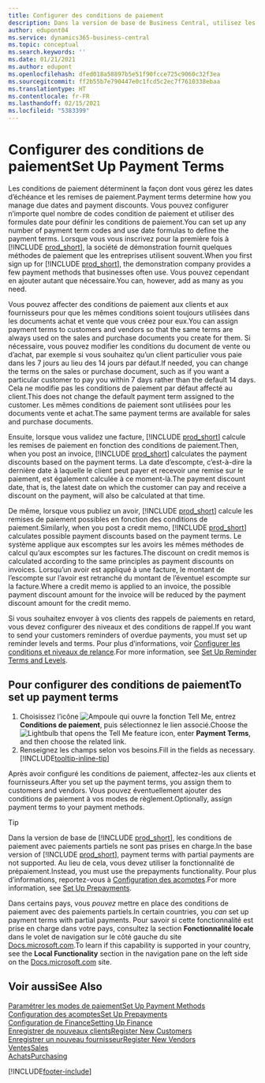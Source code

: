 ```yaml
---
title: Configurer des conditions de paiement
description: Dans la version de base de Business Central, utilisez les conditions de paiement pour gérer les dates d’échéance et les remises de paiement.
author: edupont04
ms.service: dynamics365-business-central
ms.topic: conceptual
ms.search.keywords: ''
ms.date: 01/21/2021
ms.author: edupont
ms.openlocfilehash: dfed018a58897b5e51f90fcce725c9060c32f3ea
ms.sourcegitcommit: ff2b55b7e790447e0c1fcd5c2ec7f7610338ebaa
ms.translationtype: HT
ms.contentlocale: fr-FR
ms.lasthandoff: 02/15/2021
ms.locfileid: "5383399"
---
```

# <a name="set-up-payment-terms"></a><span data-ttu-id="49230-103">Configurer des conditions de paiement</span><span class="sxs-lookup"><span data-stu-id="49230-103">Set Up Payment Terms</span></span>

<span data-ttu-id="49230-104">Les conditions de paiement déterminent la façon dont vous gérez les dates d’échéance et les remises de paiement.</span><span class="sxs-lookup"><span data-stu-id="49230-104">Payment terms determine how you manage due dates and payment discounts.</span></span> <span data-ttu-id="49230-105">Vous pouvez configurer n’importe quel nombre de codes condition de paiement et utiliser des formules date pour définir les conditions de paiement.</span><span class="sxs-lookup"><span data-stu-id="49230-105">You can set up any number of payment term codes and use date formulas to define the payment terms.</span></span> <span data-ttu-id="49230-106">Lorsque vous vous inscrivez pour la première fois à [!INCLUDE [prod_short](includes/prod_short.md)], la société de démonstration fournit quelques méthodes de paiement que les entreprises utilisent souvent.</span><span class="sxs-lookup"><span data-stu-id="49230-106">When you first sign up for [!INCLUDE [prod_short](includes/prod_short.md)], the demonstration company provides a few payment methods that businesses often use.</span></span> <span data-ttu-id="49230-107">Vous pouvez cependant en ajouter autant que nécessaire.</span><span class="sxs-lookup"><span data-stu-id="49230-107">You can, however, add as many as you need.</span></span>  

<span data-ttu-id="49230-108">Vous pouvez affecter des conditions de paiement aux clients et aux fournisseurs pour que les mêmes conditions soient toujours utilisées dans les documents achat et vente que vous créez pour eux.</span><span class="sxs-lookup"><span data-stu-id="49230-108">You can assign payment terms to customers and vendors so that the same terms are always used on the sales and purchase documents you create for them.</span></span> <span data-ttu-id="49230-109">Si nécessaire, vous pouvez modifier les conditions du document de vente ou d’achat, par exemple si vous souhaitez qu’un client particulier vous paie dans les 7 jours au lieu des 14 jours par défaut.</span><span class="sxs-lookup"><span data-stu-id="49230-109">If needed, you can change the terms on the sales or purchase document, such as if you want a particular customer to pay you within 7 days rather than the default 14 days.</span></span> <span data-ttu-id="49230-110">Cela ne modifie pas les conditions de paiement par défaut affecté au client.</span><span class="sxs-lookup"><span data-stu-id="49230-110">This does not change the default payment term assigned to the customer.</span></span> <span data-ttu-id="49230-111">Les mêmes conditions de paiement sont utilisées pour les documents vente et achat.</span><span class="sxs-lookup"><span data-stu-id="49230-111">The same payment terms are available for sales and purchase documents.</span></span>

<span data-ttu-id="49230-112">Ensuite, lorsque vous validez une facture, [!INCLUDE [prod_short](includes/prod_short.md)] calcule les remises de paiement en fonction des conditions de paiement.</span><span class="sxs-lookup"><span data-stu-id="49230-112">Then, when you post an invoice, [!INCLUDE [prod_short](includes/prod_short.md)] calculates the payment discounts based on the payment terms.</span></span> <span data-ttu-id="49230-113">La date d’escompte, c’est-à-dire la dernière date à laquelle le client peut payer et recevoir une remise sur le paiement, est également calculée à ce moment-là.</span><span class="sxs-lookup"><span data-stu-id="49230-113">The payment discount date, that is, the latest date on which the customer can pay and receive a discount on the payment, will also be calculated at that time.</span></span>  

<span data-ttu-id="49230-114">De même, lorsque vous publiez un avoir, [!INCLUDE [prod_short](includes/prod_short.md)] calcule les remises de paiement possibles en fonction des conditions de paiement.</span><span class="sxs-lookup"><span data-stu-id="49230-114">Similarly, when you post a credit memo, [!INCLUDE [prod_short](includes/prod_short.md)] calculates possible payment discounts based on the payment terms.</span></span> <span data-ttu-id="49230-115">Le système applique aux escomptes sur les avoirs les mêmes méthodes de calcul qu’aux escomptes sur les factures.</span><span class="sxs-lookup"><span data-stu-id="49230-115">The discount on credit memos is calculated according to the same principles as payment discounts on invoices.</span></span> <span data-ttu-id="49230-116">Lorsqu’un avoir est appliqué à une facture, le montant de l’escompte sur l’avoir est retranché du montant de l’éventuel escompte sur la facture.</span><span class="sxs-lookup"><span data-stu-id="49230-116">Where a credit memo is applied to an invoice, the possible payment discount amount for the invoice will be reduced by the payment discount amount for the credit memo.</span></span>  

<span data-ttu-id="49230-117">Si vous souhaitez envoyer à vos clients des rappels de paiements en retard, vous devez configurer des niveaux et des conditions de rappel.</span><span class="sxs-lookup"><span data-stu-id="49230-117">If you want to send your customers reminders of overdue payments, you must set up reminder levels and terms.</span></span> <span data-ttu-id="49230-118">Pour plus d’informations, voir [Configurer les conditions et niveaux de relance](finance-setup-reminders.md).</span><span class="sxs-lookup"><span data-stu-id="49230-118">For more information, see [Set Up Reminder Terms and Levels](finance-setup-reminders.md).</span></span>  

## <a name="to-set-up-payment-terms"></a><span data-ttu-id="49230-119">Pour configurer des conditions de paiement</span><span class="sxs-lookup"><span data-stu-id="49230-119">To set up payment terms</span></span>

1. <span data-ttu-id="49230-120">Choisissez l’icône ![Ampoule qui ouvre la fonction Tell Me](media/ui-search/search_small.png "Dites-moi ce que vous voulez faire"), entrez **Conditions de paiement**, puis sélectionnez le lien associé.</span><span class="sxs-lookup"><span data-stu-id="49230-120">Choose the ![Lightbulb that opens the Tell Me feature](media/ui-search/search_small.png "Tell me what you want to do") icon, enter **Payment Terms**, and then choose the related link.</span></span>  
2. <span data-ttu-id="49230-121">Renseignez les champs selon vos besoins.</span><span class="sxs-lookup"><span data-stu-id="49230-121">Fill in the fields as necessary.</span></span> [!INCLUDE[tooltip-inline-tip](includes/tooltip-inline-tip_md.md)]  

<span data-ttu-id="49230-122">Après avoir configuré les conditions de paiement, affectez-les aux clients et fournisseurs.</span><span class="sxs-lookup"><span data-stu-id="49230-122">After you set up the payment terms, you assign them to customers and vendors.</span></span> <span data-ttu-id="49230-123">Vous pouvez éventuellement ajouter des conditions de paiement à vos modes de règlement.</span><span class="sxs-lookup"><span data-stu-id="49230-123">Optionally, assign payment terms to your payment methods.</span></span>  

> [!TIP]
> <span data-ttu-id="49230-124">Dans la version de base de [!INCLUDE [prod_short](includes/prod_short.md)], les conditions de paiement avec paiements partiels ne sont pas prises en charge.</span><span class="sxs-lookup"><span data-stu-id="49230-124">In the base version of [!INCLUDE [prod_short](includes/prod_short.md)], payment terms with partial payments are not supported.</span></span> <span data-ttu-id="49230-125">Au lieu de cela, vous devez utiliser la fonctionnalité de prépaiement.</span><span class="sxs-lookup"><span data-stu-id="49230-125">Instead, you must use the prepayments functionality.</span></span> <span data-ttu-id="49230-126">Pour plus d’informations, reportez\-vous à [Configuration des acomptes](finance-set-up-prepayments.md).</span><span class="sxs-lookup"><span data-stu-id="49230-126">For more information, see [Set Up Prepayments](finance-set-up-prepayments.md).</span></span>
>
> <span data-ttu-id="49230-127">Dans certains pays, vous *pouvez* mettre en place des conditions de paiement avec des paiements partiels.</span><span class="sxs-lookup"><span data-stu-id="49230-127">In certain countries, you *can* set up payment terms with partial payments.</span></span> <span data-ttu-id="49230-128">Pour savoir si cette fonctionnalité est prise en charge dans votre pays, consultez la section **Fonctionnalité locale** dans le volet de navigation sur le côté gauche du site [Docs.microsoft.com](about-localization.md).</span><span class="sxs-lookup"><span data-stu-id="49230-128">To learn if this capability is supported in your country, see the **Local Functionality** section in the navigation pane on the left side on the [Docs.microsoft.com](about-localization.md) site.</span></span>

## <a name="see-also"></a><span data-ttu-id="49230-129">Voir aussi</span><span class="sxs-lookup"><span data-stu-id="49230-129">See Also</span></span>

[<span data-ttu-id="49230-130">Paramétrer les modes de paiement</span><span class="sxs-lookup"><span data-stu-id="49230-130">Set Up Payment Methods</span></span>](finance-payment-methods.md)  
[<span data-ttu-id="49230-131">Configuration des acomptes</span><span class="sxs-lookup"><span data-stu-id="49230-131">Set Up Prepayments</span></span>](finance-set-up-prepayments.md)  
[<span data-ttu-id="49230-132">Configuration de Finance</span><span class="sxs-lookup"><span data-stu-id="49230-132">Setting Up Finance</span></span>](finance-setup-finance.md)  
[<span data-ttu-id="49230-133">Enregistrer de nouveaux clients</span><span class="sxs-lookup"><span data-stu-id="49230-133">Register New Customers</span></span>](sales-how-register-new-customers.md)  
[<span data-ttu-id="49230-134">Enregistrer un nouveau fournisseur</span><span class="sxs-lookup"><span data-stu-id="49230-134">Register New Vendors</span></span>](purchasing-how-register-new-vendors.md)  
[<span data-ttu-id="49230-135">Ventes</span><span class="sxs-lookup"><span data-stu-id="49230-135">Sales</span></span>](sales-manage-sales.md)  
[<span data-ttu-id="49230-136">Achats</span><span class="sxs-lookup"><span data-stu-id="49230-136">Purchasing</span></span>](purchasing-manage-purchasing.md)  


[!INCLUDE[footer-include](includes/footer-banner.md)]